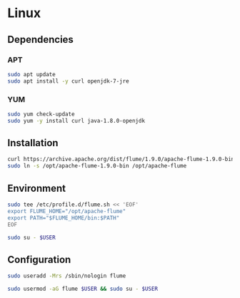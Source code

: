 # Linux

## Dependencies

### APT

```sh
sudo apt update
sudo apt install -y curl openjdk-7-jre
```

### YUM

```sh
sudo yum check-update
sudo yum -y install curl java-1.8.0-openjdk
```

## Installation

```sh
curl https://archive.apache.org/dist/flume/1.9.0/apache-flume-1.9.0-bin.tar.gz | sudo tar -xzC /opt
sudo ln -s /opt/apache-flume-1.9.0-bin /opt/apache-flume
```

## Environment

```sh
sudo tee /etc/profile.d/flume.sh << 'EOF'
export FLUME_HOME="/opt/apache-flume"
export PATH="$FLUME_HOME/bin:$PATH"
EOF
```

```sh
sudo su - $USER
```

## Configuration

```sh
sudo useradd -Mrs /sbin/nologin flume
```

```sh
sudo usermod -aG flume $USER && sudo su - $USER
```
